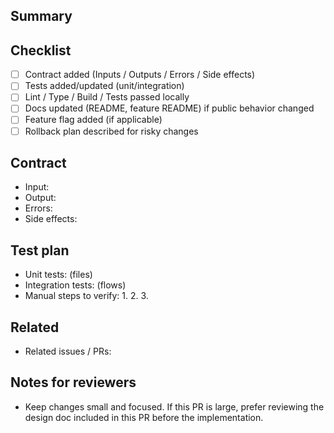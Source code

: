 ## Summary

<!-- Short description of changes and motivation -->

## Checklist
- [ ] Contract added (Inputs / Outputs / Errors / Side effects)
- [ ] Tests added/updated (unit/integration)
- [ ] Lint / Type / Build / Tests passed locally
- [ ] Docs updated (README, feature README) if public behavior changed
- [ ] Feature flag added (if applicable)
- [ ] Rollback plan described for risky changes

## Contract
- Input: 
- Output: 
- Errors: 
- Side effects: 

## Test plan
- Unit tests: (files)
- Integration tests: (flows)
- Manual steps to verify:
  1. 
  2. 
  3. 

## Related
- Related issues / PRs: 

## Notes for reviewers
- Keep changes small and focused. If this PR is large, prefer reviewing the design doc included in this PR before the implementation.

